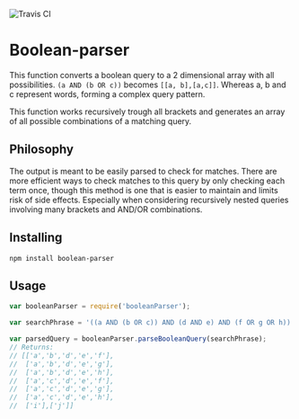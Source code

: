 ![Travis CI](https://travis-ci.org/riichard/boolean-parser-js.svg?branch=master)

# Boolean-parser

This function converts a boolean query to a 2 dimensional array with all possibilities.
`(a AND (b OR c))` becomes `[[a, b],[a,c]]`.
Whereas a, b and c represent words, forming a complex query pattern.

This function works recursively trough all brackets and generates an array of all possible combinations
of a matching query.

## Philosophy
The output is meant to be easily parsed to check for matches.
There are more efficient ways to check matches to this query by only checking each term once, 
though this method is one that is easier to maintain and limits risk of side effects.
Especially when considering recursively nested queries involving many brackets
and AND/OR combinations.


## Installing
```
npm install boolean-parser
```

## Usage
```javascript
var booleanParser = require('booleanParser');

var searchPhrase = '((a AND (b OR c)) AND (d AND e) AND (f OR g OR h)) OR i OR j';

var parsedQuery = booleanParser.parseBooleanQuery(searchPhrase);
// Returns:
// [['a','b','d','e','f'],
//  ['a','b','d','e','g'],
//  ['a','b','d','e','h'],
//  ['a','c','d','e','f'],
//  ['a','c','d','e','g'],
//  ['a','c','d','e','h'],
//  ['i'],['j']]
```


